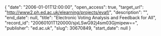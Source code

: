 {
  "date": "2006-01-01T12:00:00", 
  "open_access": true, 
  "target_url": "http://www2.ph.ed.ac.uk/elearning/projects/evaf/", 
  "description": "", 
  "end_date": null, 
  "title": "Electronic Voting Analysis and Feedback for All", 
  "record_id": "20060101T120000/sjxLSwG92j4sm03Gjmipew==", 
  "publisher": "ed.ac.uk", 
  "slug": 30670849, 
  "start_date": null
}

